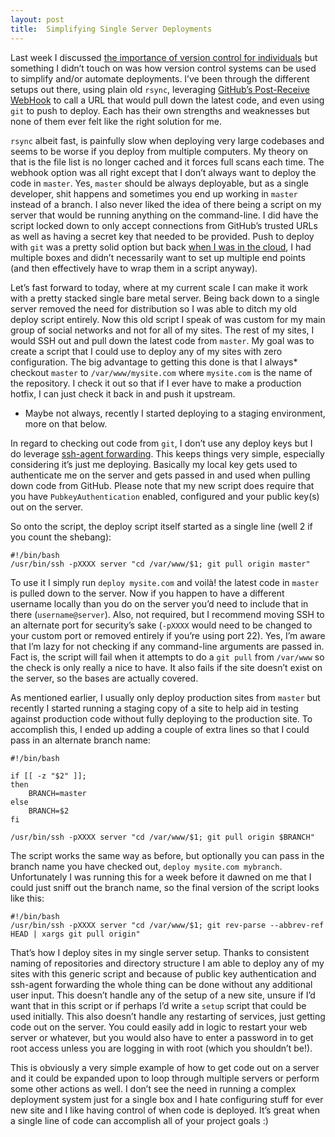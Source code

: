 ```yaml
---
layout: post
title:  Simplifying Single Server Deployments
---
```


Last week I discussed [the importance of version control for individuals](/2013/08/19/version-control-for-individuals/) but something I didn’t touch on was how version control systems can be used to simplify and/or automate deployments. I’ve been through the different setups out there, using plain old `rsync`, leveraging [GitHub’s Post-Receive WebHook](https://help.github.com/articles/post-receive-hooks) to call a URL that would pull down the latest code, and even using `git` to push to deploy. Each has their own strengths and weaknesses but none of them ever felt like the right solution for me.

`rsync` albeit fast, is painfully slow when deploying very large codebases and seems to be worse if you deploy from multiple computers. My theory on that is the file list is no longer cached and it forces full scans each time. The webhook option was all right except that I don’t always want to deploy the code in `master`. Yes, `master` should be always deployable, but as a single developer, shit happens and sometimes you end up working in `master` instead of a branch. I also never liked the idea of there being a script on my server that would be running anything on the command-line. I did have the script locked down to only accept connections from GitHub’s trusted URLs as well as having a secret key that needed to be provided. Push to deploy with `git` was a pretty solid option but back [when I was in the cloud](/2013/06/24/moving-out-of-the-cloud/), I had multiple boxes and didn’t necessarily want to set up multiple end points (and then effectively have to wrap them in a script anyway).

Let’s fast forward to today, where at my current scale I can make it work with a pretty stacked single bare metal server. Being back down to a single server removed the need for distribution so I was able to ditch my old deploy script entirely. Now this old script I speak of was custom for my main group of social networks and not for all of my sites. The rest of my sites, I would SSH out and pull down the latest code from `master`. My goal was to create a script that I could use to deploy any of my sites with zero configuration. The big advantage to getting this done is that I always* checkout `master` to `/var/www/mysite.com` where `mysite.com` is the name of the repository. I check it out so that if I ever have to make a production hotfix, I can just check it back in and push it upstream.

* Maybe not always, recently I started deploying to a staging environment, more on that below.

In regard to checking out code from `git`, I don’t use any deploy keys but I do leverage [ssh-agent forwarding](https://help.github.com/articles/using-ssh-agent-forwarding). This keeps things very simple, especially considering it’s just me deploying. Basically my local key gets used to authenticate me on the server and gets passed in and used when pulling down code from GitHub. Please note that my new script does require that you have `PubkeyAuthentication` enabled, configured and your public key(s) out on the server.

So onto the script, the deploy script itself started as a single line (well 2 if you count the shebang):

	#!/bin/bash
	/usr/bin/ssh -pXXXX server "cd /var/www/$1; git pull origin master"

To use it I simply run `deploy mysite.com` and voilà! the latest code in `master` is pulled down to the server. Now if you happen to have a different username locally than you do on the server you’d need to include that in there (`username@server`). Also, not required, but I recommend moving SSH to an alternate port for security’s sake (`-pXXXX` would need to be changed to your custom port or removed entirely if you’re using port 22). Yes, I’m aware that I’m lazy for not checking if any command-line arguments are passed in. Fact is, the script will fail when it attempts to do a `git pull` from `/var/www` so the check is only really a nice to have. It also fails if the site doesn’t exist on the server, so the bases are actually covered.

As mentioned earlier, I usually only deploy production sites from `master` but recently I started running a staging copy of a site to help aid in testing against production code without fully deploying to the production site. To accomplish this, I ended up adding a couple of extra lines so that I could pass in an alternate branch name:

	#!/bin/bash

	if [[ -z "$2" ]];
	then
		BRANCH=master
	else
		BRANCH=$2
	fi

	/usr/bin/ssh -pXXXX server "cd /var/www/$1; git pull origin $BRANCH"

The script works the same way as before, but optionally you can pass in the branch name you have checked out, `deploy mysite.com mybranch`. Unfortunately I was running this for a week before it dawned on me that I could just sniff out the branch name, so the final version of the script looks like this:

	#!/bin/bash
	/usr/bin/ssh -pXXXX server "cd /var/www/$1; git rev-parse --abbrev-ref HEAD | xargs git pull origin"

That’s how I deploy sites in my single server setup. Thanks to consistent naming of repositories and directory structure I am able to deploy any of my sites with this generic script and because of public key authentication and ssh-agent forwarding the whole thing can be done without any additional user input. This doesn’t handle any of the setup of a new site, unsure if I’d want that in this script or if perhaps I’d write a `setup` script that could be used initially. This also doesn’t handle any restarting of services, just getting code out on the server. You could easily add in logic to restart your web server or whatever, but you would also have to enter a password in to get root access unless you are logging in with root (which you shouldn’t be!).

This is obviously a very simple example of how to get code out on a server and it could be expanded upon to loop through multiple servers or perform some other actions as well. I don’t see the need in running a complex deployment system just for a single box and I hate configuring stuff for ever new site and I like having control of when code is deployed. It’s great when a single line of code can accomplish all of your project goals :)
